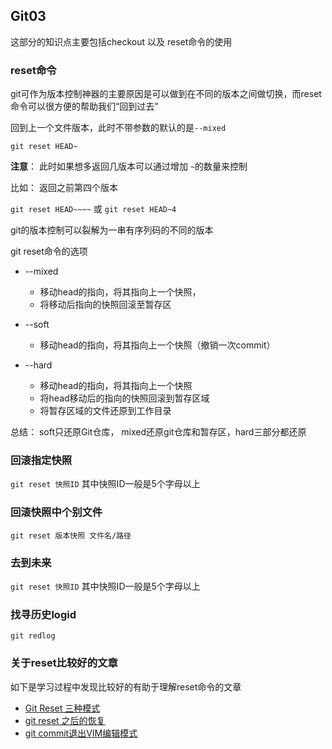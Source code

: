 ## Git03 ##

这部分的知识点主要包括checkout 以及 reset命令的使用

### reset命令 ###

git可作为版本控制神器的主要原因是可以做到在不同的版本之间做切换，而reset命令可以很方便的帮助我们“回到过去”

回到上一个文件版本，此时不带参数的默认的是`--mixed`

`git reset HEAD~`

**注意**： 此时如果想多返回几版本可以通过增加 `~`的数量来控制

比如： 返回之前第四个版本

`git reset HEAD~~~~` 或 `git reset HEAD~4`

git的版本控制可以裂解为一串有序列码的不同的版本

git reset命令的选项

+ --mixed 
	+ 移动head的指向，将其指向上一个快照，
	+ 将移动后指向的快照回滚至暂存区
	

+ --soft 
	+ 移动head的指向，将其指向上一个快照（撤销一次commit）

+ --hard 
	+ 移动head的指向，将其指向上一个快照
	+ 将head移动后的指向的快照回滚到暂存区域
	+ 将暂存区域的文件还原到工作目录

总结： soft只还原Git仓库， mixed还原git仓库和暂存区，hard三部分都还原

### 回滚指定快照 ###

`git reset 快照ID` 其中快照ID一般是5个字母以上 

### 回滚快照中个别文件 ###

`git reset 版本快照 文件名/路径`


### 去到未来 ###

`git reset 快照ID` 其中快照ID一般是5个字母以上 

### 找寻历史logid ###

`git redlog`

### 关于reset比较好的文章 ###

如下是学习过程中发现比较好的有助于理解reset命令的文章

+ [Git Reset 三种模式](https://www.jianshu.com/p/c2ec5f06cf1a)
+ [git reset 之后的恢复](https://www.jianshu.com/p/5d3ad1a23298)
+ [git commit退出VIM编辑模式](https://blog.csdn.net/weixin_38178584/article/details/81170272)
